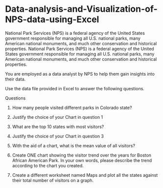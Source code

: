 # Data-analysis-and-Visualization-of-NPS-data-using-Excel
National Park Services (NPS) is a federal agency of the United States government responsible for managing all U.S. national parks, many American national monuments, and much other conservation and historical properties.
National Park Services (NPS) is a federal agency of the United States government responsible for managing all U.S. national parks, many American national monuments, and much other conservation and historical properties.

You are employed as a data analyst by NPS to help them gain insights into their data.

Use the data file provided in Excel to answer the following questions.



Questions

1. How many people visited different parks in Colorado state?

2. Justify the choice of your Chart in question 1

3. What are the top 10 states with most visitors?

4. Justify the choice of your Chart in question 3

5. With the aid of a chart, what is the mean value of all visitors?

6. Create ONE chart showing the visitor trend over the years for Boston African American Park. In your own words, please describe the trend according to the chart you created.

7. Create a different worksheet named Maps and plot all the states against their total number of visitors on a graph.
